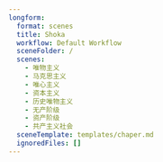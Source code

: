 ```yaml
---
longform:
  format: scenes
  title: Shoka
  workflow: Default Workflow
  sceneFolder: /
  scenes:
    - 唯物主义
    - 马克思主义
    - 唯心主义
    - 资本主义
    - 历史唯物主义
    - 无产阶级
    - 资产阶级
    - 共产主义社会
  sceneTemplate: templates/chaper.md
  ignoredFiles: []
---
```

